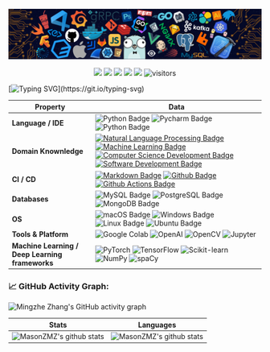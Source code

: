 <!--
**MasonZMZ/MasonZMZ** is a ✨ _special_ ✨ repository because its `README.md` (this file) appears on your GitHub profile.

Here are some ideas to get you started:

- 🔭 I’m currently working on ...
- 🌱 I’m currently learning ...
- 👯 I’m looking to collaborate on ...
- 🤔 I’m looking for help with ...
- 💬 Ask me about ...
- 📫 How to reach me: ...
- 😄 Pronouns: ...
- ⚡ Fun fact: ...
-->


![](./src/header_.png)

<!--   my-icons -->
<p align="center">
    <a href="https://github.com/MasonZMZ"><img src="https://img.shields.io/badge/status-updating-brightgreen.svg"></a>
    <a href="https://github.com/python/cpython"><img src="https://img.shields.io/badge/Python-3.10-FF1493.svg"></a>
    <a href="https://github.com/MasonZMZ/MasonZMZ/graphs/contributors"><img src="https://img.shields.io/github/contributors-anon/MasonZMZ/MasonZMZ?color=blue"></a>
    <a href="https://github.com/MasonZMZ/stargazers"><img src="https://img.shields.io/github/stars/MasonZMZ?logo=github"></a>
    <a href="https://github.com/MasonZMZ/MasonZMZ/network/members"><img src="https://img.shields.io/github/forks/MasonZMZ/MasonZMZ?color=blue&logo=github"></a>
    <img src="https://visitor-badge.laobi.icu/badge?page_id=MasonZMZ" alt="visitors"/>   
</p>

<!--   my-ticker -->    
[![Typing SVG](https://readme-typing-svg.herokuapp.com?color=%2336BCF7&center=true&vCenter=true&width=600&lines=Hi+there+👋,+I+am+Mingzhe+Zhang;+Welcome+to+My+Profile!;Always+learning+new+things+;Machine+learning+/+NLP+/+AI;The+University+of+Queensland!)](https://git.io/typing-svg)


<!--   my-skills -->

| Property                                        | Data                                                                                                                                                                                                                                                                                                                                                                                                                                                                                                                                                                                                                                                                                                                                                                                                                                                                                                                                                                                                                                                                                                                                                                                                                                                                                                                                                                                                                                                                                                                                                                                                                                                                                                                                                                                                            |
|-------------------------------------------------|-----------------------------------------------------------------------------------------------------------------------------------------------------------------------------------------------------------------------------------------------------------------------------------------------------------------------------------------------------------------------------------------------------------------------------------------------------------------------------------------------------------------------------------------------------------------------------------------------------------------------------------------------------------------------------------------------------------------------------------------------------------------------------------------------------------------------------------------------------------------------------------------------------------------------------------------------------------------------------------------------------------------------------------------------------------------------------------------------------------------------------------------------------------------------------------------------------------------------------------------------------------------------------------------------------------------------------------------------------------------------------------------------------------------------------------------------------------------------------------------------------------------------------------------------------------------------------------------------------------------------------------------------------------------------------------------------------------------------------------------------------------------------------------------------------------------|
| **Language / IDE**                              | ![Python Badge](https://img.shields.io/badge/-Python-3776AB?style=flat&logo=Python&logoColor=white) ![Pycharm Badge](https://img.shields.io/badge/-Pycharm-3776AB?style=flat&logo=Pycharm&logoColor=white) ![Python Badge](https://img.shields.io/badge/-VisualStudioCode-3776AB?style=flat&logo=VisualStudioCode&logoColor=white)                                                                                                                                                                                                                                                                                                                                                                                                                                                                                                                                                                                                                                                                                                                                                                                                                                                                                                                                                                                                                                                                                                                                                                                                                                                                                                                                                                                                                                                                                                  |
| **Domain Knownledge**                           | [![Natural Language Processing Badge](https://img.shields.io/badge/-NLP-ff69b4)](https://github.com/MasonZMZ) [![Machine Learning Badge](https://img.shields.io/badge/-Machine%20Learning-01D277?style=flat&logoColor=white)](https://github.com/MasonZMZ) [![Computer Science Development Badge](https://img.shields.io/badge/-Computer%20Science-FAB040?style=flat&logoColor=white)](https://github.com/MasonZMZ) [![Software Development Badge](https://img.shields.io/badge/-Software%20Development-FF6600?style=flat&logoColor=white)](https://github.com/MasonZMZ)                                                                                                                                                                                                                                                                                                                                                                                                                                                                                                                                                                                                                                                                                                                                                                                                                                                                                                                                                                                                  |
| **CI / CD**                                     | [![Markdown Badge](https://img.shields.io/badge/-Markdown-2088FF?style=flat&logo=Markdown&logoColor=white)](https://github.com/BEPb/BEPb) [![Github Badge](https://img.shields.io/badge/-Github%20-2088FF?style=flat&logo=Github&logoColor=white)](https://github.com/BEPb/BEPb) [![Github Actions Badge](https://img.shields.io/badge/-Git%20-2088FF?style=flat&logo=Git&logoColor=white)](https://github.com/BEPb/BEPb)                                                                                                                                                                                                                                                                                                                                                                                                                                                                                                                                                                                                                                                                                                                                                                                                                                                                                                                                                                                                                                                                                                                                                                                                                                                                                                                                                                                       |
| **Databases**                                   | ![MySQL Badge](https://img.shields.io/badge/-MySQL-white?style=flat-square&logo=MySQL&logoColor=4479A1) ![PostgreSQL Badge](https://img.shields.io/badge/-PostgreSQL-white?style=flat-square&logo=PostgreSQL&logoColor=4169E1) ![MongoDB Badge](https://img.shields.io/badge/-MongoDB-white?style=flat-square&logo=MongoDB&logoColor=47A248)                                                                                                                                                                                                                                                                                                                                                                                                                                                                                                                                                                                                                                                                                                                                                                                                                                                                                                                                              |
| **OS**                                          | ![macOS Badge](https://img.shields.io/badge/-macOS-black?style=flat-square&logo=macOS&logoColor=white) ![Windows Badge](https://img.shields.io/badge/-Windows-black?style=flat-square&logo=Windows&logoColor=blue) ![Linux Badge](https://img.shields.io/badge/-Linux-black?style=flat-square&logo=Linux&logoColor=white) ![Ubuntu Badge](https://img.shields.io/badge/-Ubuntu-black?style=flat-square&logo=Ubuntu&logoColor=orange)                                                                                                                                                                                                                                                                          |
| **Tools & Platform**                            | ![Google Colab](https://img.shields.io/badge/GoogleColab-F9AB00?style=for-the-badge&logo=GoogleColab&color=525252) ![OpenAI](https://img.shields.io/badge/OpenAI-412991?style=for-the-badge&logo=OpenAI&logoColor=white) ![OpenCV](https://img.shields.io/badge/OpenCV-27338e?style=for-the-badge&logo=OpenCV&logoColor=white) ![Jupyter](https://img.shields.io/badge/Jupyter-F37626?style=for-the-badge&logo=Jupyter&logoColor=white)                                                                                                                                                                                                                                                                                                                                                                                                                                                                                                                                                                                                                                                                                                                                                                                                                                                                                                                                                                                                                                                                                                                      |
| **Machine Learning / Deep Learning frameworks** | ![PyTorch](http://img.shields.io/badge/-PyTorch-eee?style=flat-square&logo=pytorch&logoColor=EE4C2C) ![TensorFlow](http://img.shields.io/badge/-TensorFlow-eee?style=flat-square&logo=tensorflow&logoColor=FF6F00) ![Scikit-learn](http://img.shields.io/badge/-Scikit--Learn-eee?style=flat-square&logo=scikit-learn&logoColor=e26d00) ![NumPy](http://img.shields.io/badge/-NumPy-eee?style=flat-square&logo=NumPy&logoColor=013243) ![spaCy](http://img.shields.io/badge/-spaCy-eee?style=flat-square&logo=spaCy&logoColor=09A3D5) || 


<!--   GitHub stats graph -->
### 📈 GitHub Activity Graph:
![Mingzhe Zhang's GitHub activity graph](https://activity-graph.herokuapp.com/graph?username=MasonZMZ&hide_border=true&theme=redical)

| Stats                                                                                                                                       | Languages                                                                                                                         |
|-----------------------------------------------------------------------------------------------------------------------------------------|---------------------------------------------------------------------------------------------------------------------------|
| ![MasonZMZ's github stats](https://github-readme-stats.vercel.app/api?username=MasonZMZ&show_icons=true&theme=radical&include_all_commits=true) | ![MasonZMZ's github stats](https://github-readme-stats.vercel.app/api/top-langs/?username=MasonZMZ&theme=radical&layout=compact) |
